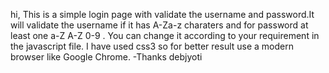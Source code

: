 hi,
This is a simple login page with validate the username and password.It will validate the username if it has A-Za-z charaters and for password at least one a-Z A-Z 0-9 .
You can change it according to your requirement in the javascript file.
I have used css3 so for better result use a modern browser like Google Chrome.
	-Thanks debjyoti

